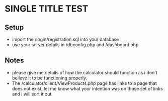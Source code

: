 # SINGLE TITLE TEST #

## Setup ##

* import the /login/registration.sql into your database
* use your server details in /dbconfig.php and /dashboard.php

## Notes ##

* please give me details of how the calculator should function as i don't believe it to be functioning properly.
* The /calculator/client/ViewProducts.php page has links to a page that does not exist, let me know what your intention was on those set of links and i will sort it out.